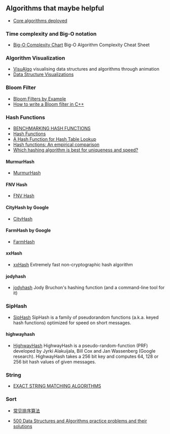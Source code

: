 ## Algorithms that maybe helpful

- [Core algorithms deployed](https://cstheory.stackexchange.com/questions/19759/core-algorithms-deployed/)

### Time complexity and Big-O notation
- [Big-O Complexity Chart](http://bigocheatsheet.com/) Big-O Algorithm Complexity Cheat Sheet

### Algorithm Visualization
- [VisuAlgo](http://visualgo.net/) visualising data structures and algorithms through animation
- [Data Structure Visualizations](http://www.cs.usfca.edu/~galles/visualization/Algorithms.html)

### Bloom Filter
- [Bloom Filters by Example](http://billmill.org/bloomfilter-tutorial/)
- [How to write a Bloom filter in C++](http://blog.michaelschmatz.com/2016/04/11/how-to-write-a-bloom-filter-cpp/)

### Hash Functions
- [BENCHMARKING HASH FUNCTIONS](https://lonewolfer.wordpress.com/2015/01/05/benchmarking-hash-functions/)
- [Hash Functions](http://www.cse.yorku.ca/~oz/hash.html)
- [A Hash Function for Hash Table Lookup](http://www.burtleburtle.net/bob/hash/doobs.html)
- [Hash functions: An empirical comparison](https://www.strchr.com/hash_functions)
- [Which hashing algorithm is best for uniqueness and speed?](https://softwareengineering.stackexchange.com/questions/49550/which-hashing-algorithm-is-best-for-uniqueness-and-speed)

#### MurmurHash
- [MurmurHash](https://sites.google.com/site/murmurhash/)

#### FNV Hash
- [FNV Hash](http://isthe.com/chongo/tech/comp/fnv/)

#### CityHash by Google
- [CityHash](https://github.com/google/cityhash)

#### FarmHash by Google
- [FarmHash](https://github.com/google/farmhash)

#### xxHash
- [xxHash](https://github.com/Cyan4973/xxHash) Extremely fast non-cryptographic hash algorithm

#### jodyhash
- [jodyhash](https://github.com/jbruchon/jodyhash) Jody Bruchon's hashing function (and a command-line tool for it)

### SipHash
- [SipHash](https://131002.net/siphash/) SipHash is a family of pseudorandom functions (a.k.a. keyed hash functions) optimized for speed on short messages. 

#### highwayhash
- [HighwayHash](https://github.com/minio/highwayhash) HighwayHash is a pseudo-random-function (PRF) developed by Jyrki Alakuijala, Bill Cox and Jan Wassenberg (Google research). HighwayHash takes a 256 bit key and computes 64, 128 or 256 bit hash values of given messages.

### String
- [EXACT STRING MATCHING ALGORITHMS](http://www-igm.univ-mlv.fr/%7Elecroq/string/)

### Sort
- [常见排序算法](http://blog.jqian.net/post/sorting-algorithm.html)

- [500 Data Structures and Algorithms practice problems and their solutions](https://techiedelight.quora.com/500-Data-Structures-and-Algorithms-practice-problems-and-their-solutions?srid=5qd2)
